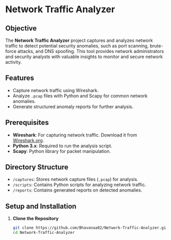 # Network Traffic Analyzer

## Objective
The **Network Traffic Analyzer** project captures and analyzes network traffic to detect potential security anomalies, such as port scanning, brute-force attacks, and DNS spoofing. This tool provides network administrators and security analysts with valuable insights to monitor and secure network activity.

## Features
- Capture network traffic using Wireshark.
- Analyze `.pcap` files with Python and Scapy for common network anomalies.
- Generate structured anomaly reports for further analysis.

## Prerequisites
- **Wireshark**: For capturing network traffic. Download it from [Wireshark.org](https://www.wireshark.org/download.html).
- **Python 3.x**: Required to run the analysis script.
- **Scapy**: Python library for packet manipulation.

## Directory Structure
- `/captures`: Stores network capture files (`.pcap`) for analysis.
- `/scripts`: Contains Python scripts for analyzing network traffic.
- `/reports`: Contains generated reports on detected anomalies.

## Setup and Installation

1. **Clone the Repository**
   ```bash
   git clone https://github.com/Bhavanaa02/Network-Traffic-Analyzer.git
   cd Network-Traffic-Analyzer
